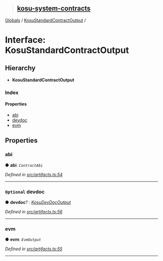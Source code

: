 > ## [kosu-system-contracts](../README.md)

[Globals](../globals.md) / [KosuStandardContractOutput](kosustandardcontractoutput.md) /

# Interface: KosuStandardContractOutput

## Hierarchy

-   **KosuStandardContractOutput**

### Index

#### Properties

-   [abi](kosustandardcontractoutput.md#abi)
-   [devdoc](kosustandardcontractoutput.md#optional-devdoc)
-   [evm](kosustandardcontractoutput.md#evm)

## Properties

### abi

● **abi**: _`ContractAbi`_

_Defined in [src/artifacts.ts:54](url)_

---

### `Optional` devdoc

● **devdoc**? : _[KosuDevDocOutput](kosudevdocoutput.md)_

_Defined in [src/artifacts.ts:56](url)_

---

### evm

● **evm**: _`EvmOutput`_

_Defined in [src/artifacts.ts:55](url)_

---

